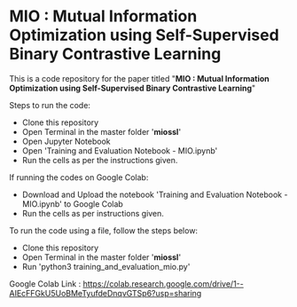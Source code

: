 # MIO : Mutual Information Optimization using Self-Supervised Binary Contrastive Learning

This is a code repository for the paper titled "**MIO : Mutual Information Optimization using Self-Supervised Binary Contrastive Learning**"

Steps to run the code:

- Clone this repository
- Open Terminal in the master folder '**miossl**'
- Open Jupyter Notebook
- Open 'Training and Evaluation Notebook - MIO.ipynb'
- Run the cells as per the instructions given.

If running the codes on Google Colab:
- Download and Upload the notebook 'Training and Evaluation Notebook - MIO.ipynb' to Google Colab
- Run the cells as per instructions given.

To run the code using a file, follow the steps below:
- Clone this repository
- Open Terminal in the master folder '**miossl**'
- Run 'python3 training_and_evaluation_mio.py'

Google Colab Link : https://colab.research.google.com/drive/1--AIEcFFGkU5UoBMeTyufdeDnqvGTSp6?usp=sharing
